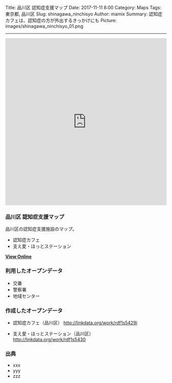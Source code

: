 Title: 品川区 認知症支援マップ
Date: 2017-11-11 8:00
Category: Maps
Tags: 東京都, 品川区
Slug: shinagawa_ninchisyo
Author: mamix
Summary: 認知症カフェは、認知症の方が外出するきっかけにも
Picture: images/shinagawa_ninchisyo_01.png

---


<iframe width="100%" height="520" frameborder="0" src="https://mamix1116.carto.com/builder/dc784a86-a550-45de-9c62-5963bd39072f/embed" allowfullscreen webkitallowfullscreen mozallowfullscreen oallowfullscreen msallowfullscreen></iframe>

### 品川区 認知症支援マップ
品川区の認知症支援施設のマップ。

- 認知症カフェ
- 支え愛・ほっとステーション


**[View Online](https://mamix1116.carto.com/builder/dc784a86-a550-45de-9c62-5963bd39072f/embed)**


### 利用したオープンデータ
- 交番
- 警察署
- 地域センター

### 作成したオープンデータ
- 認知症カフェ（品川区）
http://linkdata.org/work/rdf1s5429i

- 支え愛・ほっとステーション（品川区）
http://linkdata.org/work/rdf1s5430

### 出典
- xxx
- yyy
- zzz
